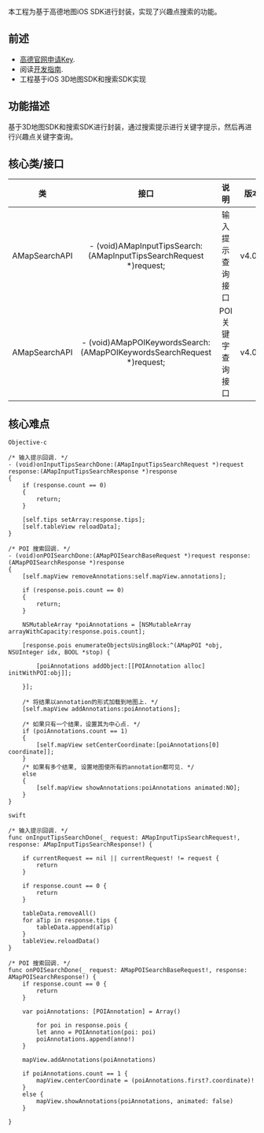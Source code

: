 本工程为基于高德地图iOS SDK进行封装，实现了兴趣点搜索的功能。
## 前述 ##
- [高德官网申请Key](http://lbs.amap.com/dev/#/).
- 阅读[开发指南](http://lbs.amap.com/api/ios-sdk/summary/).
- 工程基于iOS 3D地图SDK和搜索SDK实现

## 功能描述 ##
基于3D地图SDK和搜索SDK进行封装，通过搜索提示进行关键字提示，然后再进行兴趣点关键字查询。

## 核心类/接口 ##
| 类    | 接口  | 说明   | 版本  |
| -----|:-----:|:-----:|:-----:|
| AMapSearchAPI	| - (void)AMapInputTipsSearch:(AMapInputTipsSearchRequest *)request; | 输入提示查询接口 | v4.0.0 |
| AMapSearchAPI	| - (void)AMapPOIKeywordsSearch:(AMapPOIKeywordsSearchRequest *)request; | POI 关键字查询接口 | v4.0.0 |

## 核心难点 ##
`Objective-c`
```
/* 输入提示回调. */
- (void)onInputTipsSearchDone:(AMapInputTipsSearchRequest *)request response:(AMapInputTipsSearchResponse *)response
{
    if (response.count == 0)
    {
        return;
    }
    
    [self.tips setArray:response.tips];
    [self.tableView reloadData];
}

/* POI 搜索回调. */
- (void)onPOISearchDone:(AMapPOISearchBaseRequest *)request response:(AMapPOISearchResponse *)response
{
    [self.mapView removeAnnotations:self.mapView.annotations];
    
    if (response.pois.count == 0)
    {
        return;
    }
    
    NSMutableArray *poiAnnotations = [NSMutableArray arrayWithCapacity:response.pois.count];
    
    [response.pois enumerateObjectsUsingBlock:^(AMapPOI *obj, NSUInteger idx, BOOL *stop) {
        
        [poiAnnotations addObject:[[POIAnnotation alloc] initWithPOI:obj]];
        
    }];
    
    /* 将结果以annotation的形式加载到地图上. */
    [self.mapView addAnnotations:poiAnnotations];
    
    /* 如果只有一个结果，设置其为中心点. */
    if (poiAnnotations.count == 1)
    {
        [self.mapView setCenterCoordinate:[poiAnnotations[0] coordinate]];
    }
    /* 如果有多个结果, 设置地图使所有的annotation都可见. */
    else
    {
        [self.mapView showAnnotations:poiAnnotations animated:NO];
    }
}
```
`swift`
```
/* 输入提示回调. */
func onInputTipsSearchDone(_ request: AMapInputTipsSearchRequest!, response: AMapInputTipsSearchResponse!) {

    if currentRequest == nil || currentRequest! != request {
        return
    }

    if response.count == 0 {
        return
    }

    tableData.removeAll()
    for aTip in response.tips {
        tableData.append(aTip)
    }
    tableView.reloadData()
}

/* POI 搜索回调. */
func onPOISearchDone(_ request: AMapPOISearchBaseRequest!, response: AMapPOISearchResponse!) {
    if response.count == 0 {
        return
    }

    var poiAnnotations: [POIAnnotation] = Array()

        for poi in response.pois {
        let anno = POIAnnotation(poi: poi)
        poiAnnotations.append(anno!)
    }

    mapView.addAnnotations(poiAnnotations)

    if poiAnnotations.count == 1 {
        mapView.centerCoordinate = (poiAnnotations.first?.coordinate)!
    }
    else {
        mapView.showAnnotations(poiAnnotations, animated: false)
    }

}
```
